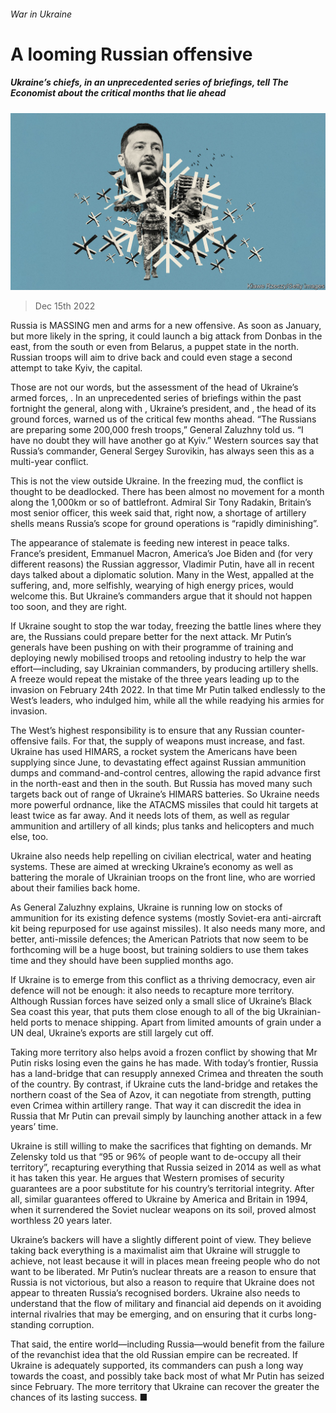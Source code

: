###### War in Ukraine

# A looming Russian offensive 

##### Ukraine’s chiefs, in an unprecedented series of briefings, tell The Economist about the critical months that lie ahead 

![image](images/20221217_LDD001.jpg) 

> Dec 15th 2022 

Russia is MASSING men and arms for a new offensive. As soon as January, but more likely in the spring, it could launch a big attack from Donbas in the east, from the south or even from Belarus, a puppet state in the north. Russian troops will aim to drive back  and could even stage a second attempt to take Kyiv, the capital. 

Those are not our words, but the assessment of the head of Ukraine’s armed forces, . In an unprecedented series of briefings within the past fortnight the general, along with , Ukraine’s president, and , the head of its ground forces, warned us of the critical few months ahead. “The Russians are preparing some 200,000 fresh troops,” General Zaluzhny told us. “I have no doubt they will have another go at Kyiv.” Western sources say that Russia’s commander, General Sergey Surovikin, has always seen this as a multi-year conflict.

This is not the view outside Ukraine. In the freezing mud, the conflict is thought to be deadlocked. There has been almost no movement for a month along the 1,000km or so of battlefront. Admiral Sir Tony Radakin, Britain’s most senior officer, this week said that, right now, a shortage of artillery shells means Russia’s scope for ground operations is “rapidly diminishing”.

The appearance of stalemate is feeding new interest in peace talks. France’s president, Emmanuel Macron, America’s Joe Biden and (for very different reasons) the Russian aggressor, Vladimir Putin, have all in recent days talked about a diplomatic solution. Many in the West, appalled at the suffering, and, more selfishly, wearying of high energy prices, would welcome this. But Ukraine’s commanders argue that it should not happen too soon, and they are right. 

If Ukraine sought to stop the war today, freezing the battle lines where they are, the Russians could prepare better for the next attack. Mr Putin’s generals have been pushing on with their programme of training and deploying newly mobilised troops and retooling industry to help the war effort—including, say Ukrainian commanders, by producing artillery shells. A freeze would repeat the mistake of the three years leading up to the invasion on February 24th 2022. In that time Mr Putin talked endlessly to the West’s leaders, who indulged him, while all the while readying his armies for invasion. 

The West’s highest responsibility is to ensure that any Russian counter-offensive fails. For that, the supply of weapons must increase, and fast. Ukraine has used HIMARS, a rocket system the Americans have been supplying since June, to devastating effect against Russian ammunition dumps and command-and-control centres, allowing the rapid advance first in the north-east and then in the south. But Russia has moved many such targets back out of range of Ukraine’s HIMARS batteries. So Ukraine needs more powerful ordnance, like the ATACMS missiles that could hit targets at least twice as far away. And it needs lots of them, as well as regular ammunition and artillery of all kinds; plus tanks and helicopters and much else, too.


Ukraine also needs help repelling  on civilian electrical, water and heating systems. These are aimed at wrecking Ukraine’s economy as well as battering the morale of Ukrainian troops on the front line, who are worried about their families back home. 

As General Zaluzhny explains, Ukraine is running low on stocks of ammunition for its existing defence systems (mostly Soviet-era anti-aircraft kit being repurposed for use against missiles). It also needs many more, and better, anti-missile defences; the American Patriots that now seem to be forthcoming will be a huge boost, but training soldiers to use them takes time and they should have been supplied months ago.

If Ukraine is to emerge from this conflict as a thriving democracy, even air defence will not be enough: it also needs to recapture more territory. Although Russian forces have seized only a small slice of Ukraine’s Black Sea coast this year, that puts them close enough to all of the big Ukrainian-held ports to menace shipping. Apart from limited amounts of grain under a UN deal, Ukraine’s exports are still largely cut off.

Taking more territory also helps avoid a frozen conflict by showing that Mr Putin risks losing even the gains he has made. With today’s frontier, Russia has a land-bridge that can resupply annexed Crimea and threaten the south of the country. By contrast, if Ukraine cuts the land-bridge and retakes the northern coast of the Sea of Azov, it can negotiate from strength, putting even Crimea within artillery range. That way it can discredit the idea in Russia that Mr Putin can prevail simply by launching another attack in a few years’ time. 

Ukraine is still willing to make the sacrifices that fighting on demands. Mr Zelensky told us that “95 or 96% of people want to de-occupy all their territory”, recapturing everything that Russia seized in 2014 as well as what it has taken this year. He argues that Western promises of security guarantees are a poor substitute for his country’s territorial integrity. After all, similar guarantees offered to Ukraine by America and Britain in 1994, when it surrendered the Soviet nuclear weapons on its soil, proved almost worthless 20 years later. 

Ukraine’s backers will have a slightly different point of view. They believe taking back everything is a maximalist aim that Ukraine will struggle to achieve, not least because it will in places mean freeing people who do not want to be liberated. Mr Putin’s nuclear threats are a reason to ensure that Russia is not victorious, but also a reason to require that Ukraine does not appear to threaten Russia’s recognised borders. Ukraine also needs to understand that the flow of military and financial aid depends on it avoiding internal rivalries that may be emerging, and on ensuring that it curbs long-standing corruption. 

That said, the entire world—including Russia—would benefit from the failure of the revanchist idea that the old Russian empire can be recreated. If Ukraine is adequately supported, its commanders can push a long way towards the coast, and possibly take back most of what Mr Putin has seized since February. The more territory that Ukraine can recover the greater the chances of its lasting success. ■


